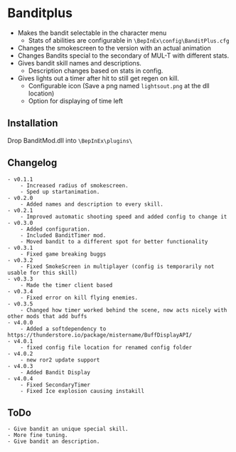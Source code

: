 # Banditplus

  - Makes the bandit selectable in the character menu
	- Stats of abilities are configurable in `\BepInEx\config\BanditPlus.cfg`
  - Changes the smokescreen to the version with an actual animation
  - Changes Bandits special to the secondary of MUL-T with different stats.
  - Gives bandit skill names and descriptions.
	- Description changes based on stats in config.
  - Gives lights out a timer after hit to still get regen on kill.
	- Configurable icon (Save a png named `lightsout.png` at the dll location)
	- Option for displaying of time left

## Installation
Drop BanditMod.dll into `\BepInEx\plugins\`

## Changelog
	- v0.1.1
		- Increased radius of smokescreen.
		- Sped up startanimation.
	- v0.2.0
		- Added names and description to every skill.
	- v0.2.1
		- Improved automatic shooting speed and added config to change it
	- v0.3.0
		- Added configuration.
		- Included BanditTimer mod.
		- Moved bandit to a different spot for better functionality
	- v0.3.1
		- Fixed game breaking buggs
	- v0.3.2
		- Fixed SmokeScreen in multiplayer (config is temporarily not usable for this skill)
	- v0.3.3
		- Made the timer client based
	- v0.3.4
		- Fixed error on kill flying enemies.
	- v0.3.5
		- Changed how timer worked behind the scene, now acts nicely with other mods that add buffs
	- v4.0.0
		- Added a softdependency to https://thunderstore.io/package/mistername/BuffDisplayAPI/
	- v4.0.1
		- fixed config file location for renamed config folder
	- v4.0.2
		- new ror2 update support
	- v4.0.3
		- Added Bandit Display
	- v4.0.4
		- Fixed SecondaryTimer
		- Fixed Ice explosion causing instakill
		
## ToDo
	- Give bandit an unique special skill.
	- More fine tuning.
	- Give bandit an description.